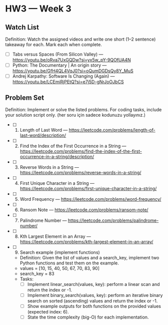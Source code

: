 # HW3 — Week 3

## Watch List
Definition: Watch the assigned videos and write one short (1–2 sentence) takeaway for each. Mark each when complete.

- [ ] Tabs versus Spaces (From Silicon Valley) — https://youtu.be/oRva7UxGQDw?si=yx5w_pY-9QOfUA4N
- [ ] Python: The Documentary | An origin story — https://youtu.be/GfH4QL4VqJ0?si=oQumDGDsQy8Y_MuS
- [ ] Andrej Karpathy: Software Is Changing (Again) — https://youtu.be/LCEmiRjPEtQ?si=e7j5D-gNrJoOJbCS

## Problem Set
Definition: Implement or solve the listed problems. For coding tasks, include your solution script only.
(her soru için sadece kodunuzu yollayınız.)

- [ ] 1) Length of Last Word — https://leetcode.com/problems/length-of-last-word/description/
- [ ] 2) Find the Index of the First Occurrence in a String — https://leetcode.com/problems/find-the-index-of-the-first-occurrence-in-a-string/description/
- [ ] 3) Reverse Words in a String — https://leetcode.com/problems/reverse-words-in-a-string/
- [ ] 4) First Unique Character in a String — https://leetcode.com/problems/first-unique-character-in-a-string/
- [ ] 5) Word Frequency — https://leetcode.com/problems/word-frequency/
- [ ] 6) Ransom Note — https://leetcode.com/problems/ransom-note/
- [ ] 7) Palindrome Number — https://leetcode.com/problems/palindrome-number/
- [ ] 8) Kth Largest Element in an Array — https://leetcode.com/problems/kth-largest-element-in-an-array/

- [ ] 9) Search example (implement functions)
  - Definition: Given the list of values and a search_key, implement two Python functions and test them on the example.
  - values = [10, 15, 40, 50, 67, 70, 83, 90]
  - search_key = 83
  - Tasks:
    - [ ] Implement linear_search(values, key): perform a linear scan and return the index or -1.
    - [ ] Implement binary_search(values, key): perform an iterative binary search on sorted (ascending) values and return the index or -1.
    - [ ] Show example outputs for both functions on the provided values (expected index: 6).
    - [ ] State the time complexity (big-O) for each implementation.